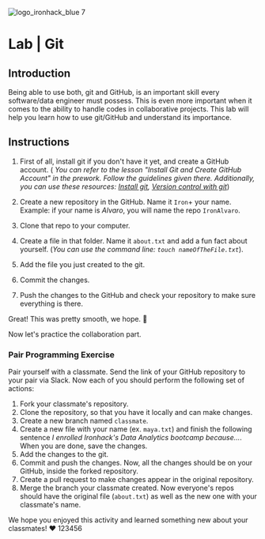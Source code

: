 ![logo_ironhack_blue 7](https://user-images.githubusercontent.com/23629340/40541063-a07a0a8a-601a-11e8-91b5-2f13e4e6b441.png)

# Lab | Git

## Introduction

Being able to use both, git and GitHub, is an important skill every software/data engineer must possess. This is even more important when it comes to the ability to handle codes in collaborative projects. This lab will help you learn how to use git/GitHub and understand its importance.

## Instructions

1. First of all, install git if you don't have it yet, and create a GitHub account. ( _You can refer to the lesson "Install Git and Create GitHub Account" in the prework. Follow the guidelines given there. Additionally, you can use these resources: [Install git](https://git-scm.com/downloads), [Version control with git](http://swcarpentry.github.io/git-novice/)_)

2. Create a new repository in the GitHub. Name it `Iron`+ your name. Example: if your name is _Alvaro_, you will name the repo `IronAlvaro`.
3. Clone that repo to your computer.
4. Create a file in that folder. Name it `about.txt` and add a fun fact about yourself. (_You can use the command line: `touch nameOfTheFile.txt`_).
5. Add the file you just created to the git.
6. Commit the changes.
7. Push the changes to the GitHub and check your repository to make sure everything is there.

Great! This was pretty smooth, we hope. :rocket:

Now let's practice the collaboration part.

### Pair Programming Exercise

Pair yourself with a classmate. Send the link of your GitHub repository to your pair via Slack. Now each of you should perform the following set of actions:

1. Fork your classmate's repository.
2. Clone the repository, so that you have it locally and can make changes.
3. Create a new branch named `classmate`.
4. Create a new file with your name (ex. `maya.txt`) and finish the following sentence _I enrolled Ironhack's Data Analytics bootcamp because..._. When you are done, save the changes.
5. Add the changes to the git.
6. Commit and push the changes. Now, all the changes should be on your GitHub, inside the forked repository.
7. Create a pull request to make changes appear in the original repository.
8. Merge the branch your classmate created. Now everyone's repos should have the original file (`about.txt`) as well as the new one with your classmate's name.

We hope you enjoyed this activity and learned something new about your classmates! :heart:
 123456
 